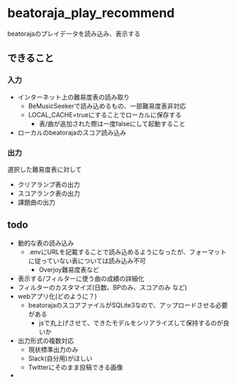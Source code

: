 # beatoraja_play_recommend
beatorajaのプレイデータを読み込み、表示する

## できること
### 入力
- インターネット上の難易度表の読み取り
  - BeMusicSeekerで読み込めるもの、一部難易度表非対応
  - LOCAL_CACHE=trueにすることでローカルに保存する
    - 表/曲が追加された際は一度falseにして起動すること
- ローカルのbeatorajaのスコア読み込み

### 出力
選択した難易度表に対して
- クリアランプ表の出力
- スコアランク表の出力
- 課題曲の出力

## todo
- 動的な表の読み込み
    - .envにURLを記載することで読み込めるようになったが、フォーマットに従っていない表については読み込み不可
        - Overjoy難易度表など
- 表示する/フィルターに使う曲の成績の詳細化
- フィルターのカスタマイズ(日数、BPのみ、スコアのみ など)
- webアプリ化(どのように？)
    - beatorajaのスコアファイルがSQLite3なので、アップロードさせる必要がある
        - jsで丸上げさせて、できたモデルをシリアライズして保持するのが良いか
- 出力形式の複数対応
    - 現状標準出力のみ
    - Slack(自分用)がほしい
    - Twitterにそのまま投稿できる画像
 - 